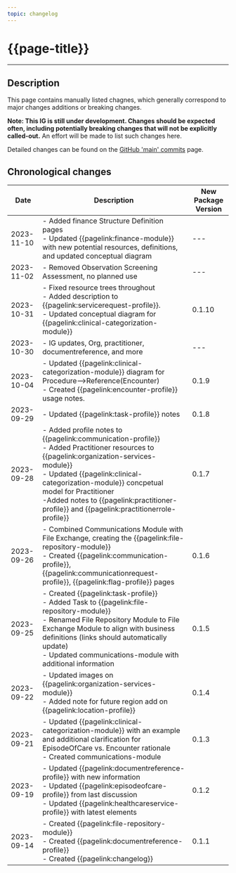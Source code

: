 ```yaml
---
topic: changelog
---
```


# {{page-title}}

---

## Description

This page contains manually listed chagnes, which generally correspond to major changes additions or breaking changes.

**Note:  This IG is still under development.  Changes should be expected often, including potentially breaking changes that will not be explicitly called-out.**  An effort will be made to list such changes here.

Detailed changes can be found on the [GitHub 'main' commits](https://github.com/enjoysparkling/signal-mso-fhir-profiles/commits/main) page.

## Chronological changes

| Date | Description | New Package Version |
| --- | --- | --- |
| 2023-11-10 | - Added finance Structure Definition pages <br /> - Updated {{pagelink:finance-module}} with new potential resources, definitions, and updated conceptual diagram | --- |
| 2023-11-02 | - Removed Observation Screening Assessment, no planned use | --- |
| 2023-10-31 | - Fixed resource trees throughout <br /> - Added description to {{pagelink:servicerequest-profile}}. <br /> - Updated conceptual diagram for {{pagelink:clinical-categorization-module}} | 0.1.10 |
| 2023-10-30 | - IG updates, Org, practitioner, documentreference, and more | --- |
| 2023-10-04 | - Updated {{pagelink:clinical-categorization-module}} diagram for Procedure-->Reference(Encounter) <br /> - Created {{pagelink:encounter-profile}} usage notes. | 0.1.9 |
| 2023-09-29 | - Updated {{pagelink:task-profile}} notes | 0.1.8 |
| 2023-09-28 | - Added profile notes to {{pagelink:communication-profile}} <br /> - Added Practitioner resources to {{pagelink:organization-services-module}} <br /> - Updated {{pagelink:clinical-categorization-module}} concpetual model for Practitioner <br /> -Added notes to {{pagelink:practitioner-profile}} and {{pagelink:practitionerrole-profile}} | 0.1.7 |
| 2023-09-26 | - Combined Communications Module with File Exchange, creating the {{pagelink:file-repository-module}} <br /> - Created {{pagelink:communication-profile}}, {{pagelink:communicationrequest-profile}}, {{pagelink:flag-profile}} pages | 0.1.6 |
| 2023-09-25 | - Created {{pagelink:task-profile}} <br /> - Added Task to {{pagelink:file-repository-module}} <br /> - Renamed File Repository Module to File Exchange Module to align with business definitions (links should automatically update) <br /> - Updated communications-module with additional information | 0.1.5 |
| 2023-09-22 | - Updated images on {{pagelink:organization-services-module}} <br /> - Added note for future region add on {{pagelink:location-profile}} | 0.1.4 |
| 2023-09-21 | - Updated {{pagelink:clinical-categorization-module}} with an example and additional clarification for EpisodeOfCare vs. Encounter rationale <br /> - Created communications-module | 0.1.3 |
| 2023-09-19 | - Updated {{pagelink:documentreference-profile}} with new information <br /> - Updated {{pagelink:episodeofcare-profile}} from last discussion <br /> - Updated {{pagelink:healthcareservice-profile}} with latest elements | 0.1.2 |
| 2023-09-14 | - Created {{pagelink:file-repository-module}}  <br /> - Created {{pagelink:documentreference-profile}} <br /> - Created {{pagelink:changelog}}| 0.1.1 |

